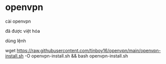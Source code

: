 # openvpn
cài openvpn

đã được việt hóa

dùng lệnh

wget https://raw.githubusercontent.com/tinboy16/openvpn/main/openvpn-install.sh -O openvpn-install.sh && bash openvpn-install.sh

